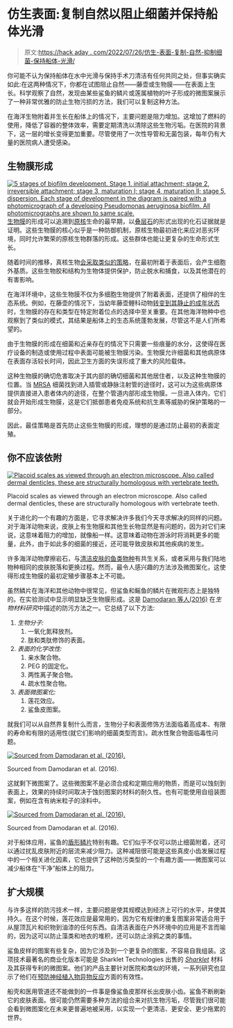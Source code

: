 # 仿生表面:复制自然以阻止细菌并保持船体光滑

> 原文:[https://hack aday . com/2022/07/26/仿生-表面-复制-自然-抑制细菌-保持船体-光滑/](https://hackaday.com/2022/07/26/biomimetic-surfaces-copying-nature-to-deter-bacteria-and-keep-ship-hulls-smooth/)

你可能不认为保持船体在水中光滑与保持手术刀清洁有任何共同之处，但事实确实如此:在这两种情况下，你都在试图阻止自然——藤壶或生物膜——在表面上生长。科学观察了自然，发现由某些鲨鱼的鳞片或莲属植物的叶子形成的微图案展示了一种非常优雅的防止生物污损的方法，我们可以复制这种方法。

在海洋生物附着并生长在船体上的情况下，主要问题是阻力增加。这增加了燃料的使用，降低了容器的整体效率，需要定期清洗以清除这些生物污垢。在医院的背景下，这一层的增长变得更加重要。尽管使用了一次性导管和无菌包装，每年仍有大量的医院病人遭受感染。

## 生物膜形成

[![5 stages of biofilm development. Stage 1, initial attachment; stage 2, irreversible attachment; stage 3, maturation I; stage 4, maturation II; stage 5, dispersion. Each stage of development in the diagram is paired with a photomicrograph of a developing Pseudomonas aeruginosa biofilm. All photomicrographs are shown to same scale.](../Images/b1b58050b8101ef6eb33874a14ff66e9.png)](https://hackaday.com/wp-content/uploads/2022/07/Biofilm.jpg)[生物膜](https://en.wikipedia.org/wiki/Biofilm)的形成可以追溯到[原核](https://en.wikipedia.org/wiki/Prokaryote)生命的最早期，以[叠层石](https://en.wikipedia.org/wiki/Stromatolite)的形式出现的化石证据就是证明。这些生物膜的核心似乎是一种防御机制，原核生物最初进化来应对恶劣环境，同时允许繁荣的原核生物群落的形成。这些群体也能让更复杂的生命形式生长。

随着时间的推移，真核生物[会采取类似的策略](https://en.wikipedia.org/wiki/Phototrophic_biofilms)，在最初附着于表面后，会产生细胞外基质。这些生物胶和结构为生物体提供保护，防止脱水和捕食，以及其他潜在的有害影响。

在海洋环境中，这些生物膜不仅为多细胞生物提供了附着表面，还提供了相伴的生态系统。例如，在藤壶的情况下，当幼年藤壶鲤科动物[转变到其静止的成年状态](https://www.nature.com/articles/s41598-019-54294-9)时，生物膜的存在和类型在特定附着位点的选择中至关重要。在其他海洋物种中也观察到了类似的模式，其结果是船体上的生态系统蓬勃发展，尽管这不是人们所希望的。

由于生物膜的形成在细菌和近亲存在的情况下只需要一些痕量的水分，这使得在医疗设备的制造或使用过程中表面可能被生物膜污染。生物膜允许细菌和其他病原体在表面存活较长时间，因此卫生方面的失误形成了重大的风险载体。

这种生物膜的确切危害取决于其内部的确切细菌和其他居住者，以及这种生物膜的位置。当 [MRSA](https://en.wikipedia.org/wiki/Methicillin-resistant_Staphylococcus_aureus) 细菌找到进入插管或静脉注射管的途径时，这可以为这些病原体提供直接进入患者体内的途径，在整个管道内部形成生物膜。一旦进入体内，它们就会开始形成生物膜，这是它们抵御患者免疫系统和抗生素等威胁的保护策略的一部分。

因此，最佳策略是首先防止这些生物膜的形成，理想的是通过防止最初的表面定殖。

## 你不应该依附

[![Placoid scales as viewed through an electron microscope. Also called dermal denticles, these are structurally homologous with vertebrate teeth.](../Images/5f415da4567f73ad29d0f0d637128d4f.png)](https://hackaday.com/wp-content/uploads/2022/07/Denticules_cutanes_du_requin_citron_Negaprion_brevirostris_vus_au_microscope_electronique_a_balayage.jpg)

Placoid scales as viewed through an electron microscope. Also called dermal denticles, these are structurally homologous with vertebrate teeth.

关于进化的一个有趣的方面是，它寻求解决许多我们今天寻求解决的同样的问题。对于海洋动物来说，皮肤上有生物膜和其他生长物显然是有问题的，因为对它们来说，这意味着阻力的增加，就像船一样。这意味着动物在游泳时将消耗更多的能量，此外，由于如此多的细菌的接近，还可能导致皮肤和其他疾病的发生。

许多海洋动物摩擦岩石，与[清洁皮肤的鱼类物种](https://en.wikipedia.org/wiki/Remora)有共生关系，或者采用与我们陆地物种相同的皮肤脱落和更换过程。然而，最令人感兴趣的方法涉及微图案化，这使得形成生物膜的最初定殖步骤基本上不可能。

虽然鳞片在海洋和其他动物中很常见，但鲨鱼和鳐鱼的鳞片在微观形态上是独特的。在实验测试中显示明显缺乏生物膜形成。这是 [Damodaran 等人(2016)](https://www.researchgate.net/publication/303904711_Bio-inspired_strategies_for_designing_antifouling_biomaterials) 在*生物材料研究*中描述的防污方法之一。它总结了以下方法:

1.  *生物分子:*
    1.  一氧化氮释放剂。
    2.  肽和类肽修饰的表面。
2.  *表面的化学改性:*
    1.  亲水聚合物。
    2.  PEG 的固定化。
    3.  两性离子聚合物。
    4.  疏水性聚合物。
3.  *表面微图案化:*
    1.  莲花效应。
    2.  鲨鱼皮图案。

就我们可以从自然界复制什么而言，生物分子和表面修饰方法面临着高成本、有限的寿命和有限的适用性(就它们影响的细菌类型而言)。疏水性聚合物面临毒性问题。

[![Sourced from Damodaran et al. (2016).](../Images/17e39641cacb8eda07cfe3b35bfbac36.png)](https://hackaday.com/wp-content/uploads/2022/07/lotus_effect_electron_microscope.jpg)

Sourced from Damodaran et al. (2016).

这就剩下微图案了。这些微图案不是必须合成和定期应用的物质，而是可以蚀刻到表面上，效果的持续时间取决于蚀刻图案的材料的耐久性。也有可能使用自组装图案，例如在含有纳米粒子的涂料中。

[![Sourced from Damodaran et al. (2016).](../Images/2869a648383e0aa42f0ab0d5796ee8af.png)](https://hackaday.com/wp-content/uploads/2022/07/bull_shark_sharklet_micropattern.jpg)

Sourced from Damodaran et al. (2016).

对于船体应用，鲨鱼的[盾形鳞片](https://en.wikipedia.org/wiki/Fish_scale#Placoid_scales)特别有趣。它们似乎不仅可以防止细菌附着，还可以通过扰乱皮肤附近的层流来减少阻力。这种减阻很可能是这些真皮小齿发展过程中的一个相关进化因素，它也提供了这种防污类型的一个有趣方面——微图案可以减少船体在“干净”船体上的阻力。

## 扩大规模

与许多这样的防污技术一样，主要问题是使其规模达到经济上可行的水平，并使其持久。在这个时候，莲花效应是最常用的，因为它有规律的重复图案非常适合用于从屋顶瓦片和织物到油漆的任何东西。自清洁表面在户外环境中的应用是不言而喻的，因为这可以防止藻类和地衣的堆积，还可以防止涂鸦之类的事情。

鲨鱼皮样的图案有些复杂，因为它涉及到一个更复杂的图案，不容易自我组装。这项技术最著名的商业化版本可能是 Sharklet Technologies 出售的 [*Sharklet*](https://en.wikipedia.org/wiki/Sharklet_(material)) 材料及其获得专利的微图案。他们的产品主要针对医院和类似的环境，一系列研究也显示了他们在[预防神经植入物异物反应](https://www.ncbi.nlm.nih.gov/pmc/articles/PMC8059778/?report=classic)方面的有效性。

船壳和医用管道还不能做到的一件事是像鲨鱼皮那样长出皮肤小齿。鲨鱼不断刷新它的皮肤表面。很可能仍然需要多种方法的组合来对抗生物污垢，尽管我们很可能会看到微图案化在未来更普遍地被采用，以实现一个更清洁、更安全、更少拖累的世界。